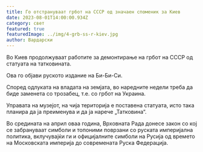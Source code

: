 ```yaml
---
title: Го отстрануваат грбот на СССР од значаен споменик за Киев
date: 2023-08-01T14:00:00.934Z
category: свет
featured: true
featuredImage: ../img/4-grb-ss-r-kiev.jpg
author: Вардарски
---
```

Во Киев продолжуваат работите за демонтирање на грбот на СССР од статуата на татковината.

Ова го објави руското издание на Би-Би-Си.

Според одлуката на владата на земјата, во наредните недели треба да биде заменета со трозабец, т.е. со грбот на Украина.

Управата на музејот, на чија територија е поставена статуата, исто така планира да ја преименува и да ја нарече „Татковина“.

Во средината на април оваа година, Врховната Рада донесе закон со кој се забрануваат симболи и топоними поврзани со руската империјална политика, вклучувајќи ги и официјалните симболи на Русија од времето на Московската империја до современата Руска Федерација.